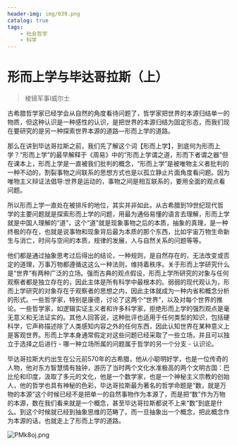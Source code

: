 ```yaml
---
header-img: img/039.png
catalog: true
tags:
    - 社会哲学
    - 科学
---
```


# 形而上学与毕达哥拉斯（上）
> 棱镜军事Ⅰ威尔士

古希腊哲学家已经学会从自然的角度看待问题了，哲学家把世界的本源归结单一的物质，但这种认识是一种感性的认识，是把世界的本源归结为固定形态，而我们现在要研究的是另一种探索世界本源的道路—形而上学的道路。
        
那么在讲到毕达哥拉斯之前，我们先了解这个词【形而上学】，到底何为形而上学？“形而上学”的最早解释于《周易》中的“形而上学谓之道，形而下者谓之器”但在课本上，形而上学是一直被我们批判的概念，“形而上学”是被唯物主义者批判的一种不动的，割裂事物之间联系的思想方式也是以孤立静止片面角度看问题。因为唯物主义辩证法倡导:世界是运动的，事物之间是相互联系的，要用全面的观点看问题。
        
所以形而上学一直处在被排斥的地位，其实并非如此，从古希腊到19世纪现代哲学的主要问题就是探索形而上学的问题，用最为通俗易懂的语言去理解，形而上学就是中国人理解的“道”，这个“道”就是现象事物之后的本质，抽象的真理，是一种终极的存在，也就是说事物和现象背后最为本质的那个东西，比如宇宙万物生命新生与消亡，时间与空间的本质，规律的发展，人与自然关系的问题等等。
       
他们都是通过抽象思考过后得出的结论，一种规则，是自然存在的，无法改变或否定的道理，万事万物都遵循这这么一种法则，维持着秩序。关于形而上学研究什么是“世界”有两种广泛的立场。强而古典的观点假设，形而上学所研究的对象与任何观察者都是独立存在的，因此主体是所有科学中最根本的。弱弱的现代观认为，形而上学研究的对象存在于观察者的思想之内，因此主体就成为一种内省和概念分析的形式。一些哲学家，特别是康德，讨论了这两个“世界”，以及对每个世界的推论。一些哲学家，如逻辑实证主义者和许多科学家，拒绝形而上学的强烈观点是毫无意义和无法证实的。其他人回答说，这种批评也适用于任何类型的知识，包括硬科学，它声称描述除了人类感知内容之外的任何东西，因此认知世界在某种意义上是客观世界。形而上学本身通常假定对这些问题已经采取了一些立场，并且可以独立于选择之后进行 - 哪一种立场所属的问题属于哲学的另一个分支 - 认识论。
        
毕达哥拉斯大约出生在公元前570年的古希腊，他从小聪明好学，也是一位传奇的人物，他对东方智慧情有独钟，游历了当时两个文化水准极高的两个文明古国：巴比伦和印度，汲取了多元的文化，他是一个数学家，也是一个神秘主义宗教的创始人，他的哲学也具有神秘的色彩，毕达哥拉斯最为著名的哲学命题是“数，就是万物的本源”这个时候已经不是把单一的自然事物作为本源了，而是把“数”作为万物的本源，数在我们看来就是一个概念，甚至毕达哥拉斯都说不上来“数”到底是什么。到这个时候就已经到抽象思维的范畴了。而一旦抽象出一个概念，把此概念作为本源的话，也就走上了形而上学的道路。

![PMk8oj.png](https://s1.ax1x.com/2018/07/14/PMk8oj.png)